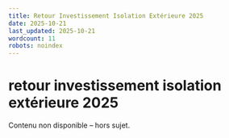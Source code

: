 ```yaml
---
title: Retour Investissement Isolation Extérieure 2025
date: 2025-10-21
last_updated: 2025-10-21
wordcount: 11
robots: noindex
---
```


# retour investissement isolation extérieure 2025

Contenu non disponible – hors sujet.